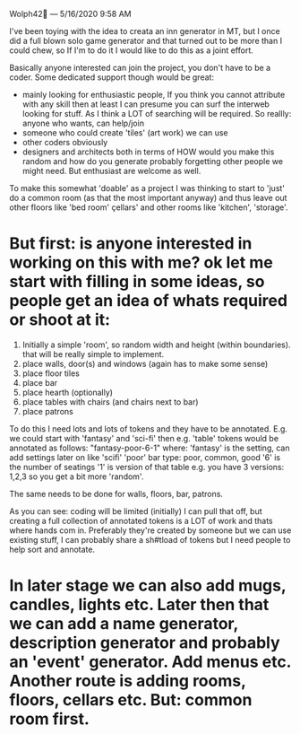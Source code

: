 Wolph42🐺 — 5/16/2020 9:58 AM

I've been toying with the idea to creata an inn generator in MT, but I once did a full blown solo game generator and that turned out to be more than I could chew, so If I'm to do it I would like to do this as a joint effort.

Basically anyone interested can join the project, you don't have to be a coder. Some dedicated support though would be great:
- mainly looking for enthusiastic people, If you think you cannot attribute with any skill then at least I can presume you can surf the interweb looking for stuff. As I think a LOT of searching will be required. So reallly: anyone who wants, can help/join
- someone who could create 'tiles' (art work) we can use
- other coders obviously
- designers and architects both in terms of HOW would you make this random and how do you generate
probably forgetting other people we might need. But enthusiast are welcome as well. 

To make this somewhat 'doable' as a project  I was thinking to start to 'just' do a common room (as that the most important anyway) and thus leave out other floors like 'bed room' çellars' and other rooms like 'kitchen', 'storage'. 

But first: is anyone interested in working on this with me? 
ok let me start with filling in some ideas, so people get an idea of whats required or shoot at it:
==========================
1. Initially a simple 'room', so random width and height (within boundaries). 
that will be really simple to implement. 
2. place walls, door(s) and windows (again has to make some sense)
3. place floor tiles
4. place bar
5. place hearth (optionally)
6. place tables with chairs (and chairs next to bar)
7. place patrons

To do this I need lots and lots of tokens and they have to be annotated. E.g. we could start with 'fantasy' and 'sci-fi' then e.g. 'table' tokens would be annotated as follows:
"fantasy-poor-6-1" where:
'fantasy' is the setting, can add settings later on like 'scifi'
'poor' bar type: poor, common, good
'6' is the number of seatings
'1' is version of that table e.g. you have 3 versions: 1,2,3 so you get a bit more 'random'. 

The same needs to be done for walls, floors, bar, patrons.

As you can see: coding will be limited (initially) I can pull that off, but creating a full collection of annotated tokens is a LOT of work and thats where hands com in. Preferably they're created by someone but we can use existing stuff, I can probably share a sh#tload of tokens but I need people to help sort and annotate.

In later stage we can also add mugs, candles, lights etc.
Later then that we can add a name generator, description generator and probably an 'event' generator. Add menus etc. Another route is adding rooms, floors, cellars etc. But: common room first.
============================= 
